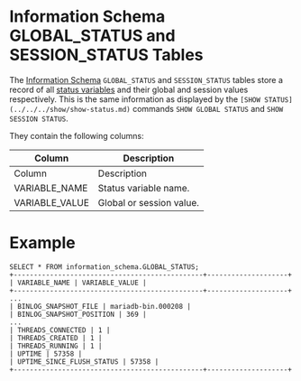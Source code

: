 # Information Schema GLOBAL_STATUS and SESSION_STATUS Tables

The [Information Schema](/en/information_schema/) `GLOBAL_STATUS` and `SESSION_STATUS` tables store a record of all [status variables](../../../../../../../server-usage/replication-cluster-multi-master/optimization-and-tuning/system-variables/server-status-variables.md) and their global and session values respectively. This is the same information as displayed by the `[SHOW STATUS](../../../show/show-status.md)` commands `SHOW GLOBAL STATUS` and `SHOW SESSION STATUS`.

They contain the following columns:

| Column | Description |
| --- | --- |
| Column | Description |
| VARIABLE_NAME | Status variable name. |
| VARIABLE_VALUE | Global or session value. |

#

# Example

```
SELECT * FROM information_schema.GLOBAL_STATUS;
+-----------------------------------------------+--------------------+
| VARIABLE_NAME | VARIABLE_VALUE |
+-----------------------------------------------+--------------------+
...
| BINLOG_SNAPSHOT_FILE | mariadb-bin.000208 |
| BINLOG_SNAPSHOT_POSITION | 369 |
...
| THREADS_CONNECTED | 1 |
| THREADS_CREATED | 1 |
| THREADS_RUNNING | 1 |
| UPTIME | 57358 |
| UPTIME_SINCE_FLUSH_STATUS | 57358 |
+-----------------------------------------------+--------------------+
```
